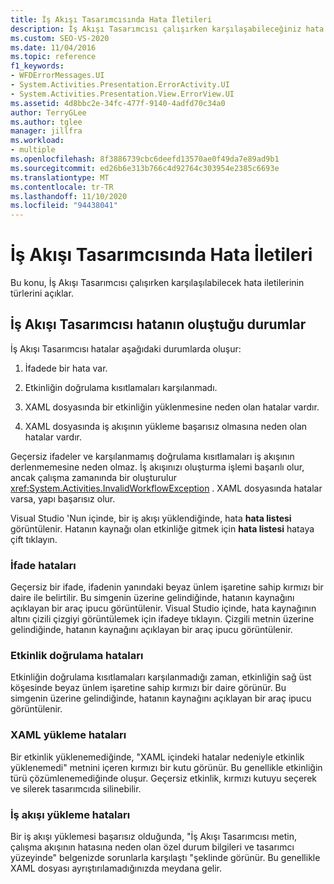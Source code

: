```yaml
---
title: İş Akışı Tasarımcısında Hata İletileri
description: İş Akışı Tasarımcısı çalışırken karşılaşabileceğiniz hata iletilerinin türleri hakkında bilgi edinin.
ms.custom: SEO-VS-2020
ms.date: 11/04/2016
ms.topic: reference
f1_keywords:
- WFDErrorMessages.UI
- System.Activities.Presentation.ErrorActivity.UI
- System.Activities.Presentation.View.ErrorView.UI
ms.assetid: 4d8bbc2e-34fc-477f-9140-4adfd70c34a0
author: TerryGLee
ms.author: tglee
manager: jillfra
ms.workload:
- multiple
ms.openlocfilehash: 8f3886739cbc6deefd13570ae0f49da7e89ad9b1
ms.sourcegitcommit: ed26b6e313b766c4d92764c303954e2385c6693e
ms.translationtype: MT
ms.contentlocale: tr-TR
ms.lasthandoff: 11/10/2020
ms.locfileid: "94438041"
---
```

# <a name="error-messages-in-workflow-designer"></a>İş Akışı Tasarımcısında Hata İletileri

Bu konu, İş Akışı Tasarımcısı çalışırken karşılaşılabilecek hata iletilerinin türlerini açıklar.

## <a name="situations-in-which-errors-in-the-workflow-designer-occur"></a>İş Akışı Tasarımcısı hatanın oluştuğu durumlar

İş Akışı Tasarımcısı hatalar aşağıdaki durumlarda oluşur:

1. İfadede bir hata var.

2. Etkinliğin doğrulama kısıtlamaları karşılanmadı.

3. XAML dosyasında bir etkinliğin yüklenmesine neden olan hatalar vardır.

4. XAML dosyasında iş akışının yükleme başarısız olmasına neden olan hatalar vardır.

Geçersiz ifadeler ve karşılanmamış doğrulama kısıtlamaları iş akışının derlenmemesine neden olmaz. İş akışınızı oluşturma işlemi başarılı olur, ancak çalışma zamanında bir oluşturulur <xref:System.Activities.InvalidWorkflowException> . XAML dosyasında hatalar varsa, yapı başarısız olur.

Visual Studio 'Nun içinde, bir iş akışı yüklendiğinde, hata **hata listesi** görüntülenir. Hatanın kaynağı olan etkinliğe gitmek için **hata listesi** hataya çift tıklayın.

### <a name="expression-errors"></a>İfade hataları
 Geçersiz bir ifade, ifadenin yanındaki beyaz ünlem işaretine sahip kırmızı bir daire ile belirtilir. Bu simgenin üzerine gelindiğinde, hatanın kaynağını açıklayan bir araç ipucu görüntülenir. Visual Studio içinde, hata kaynağının altını çizili çizgiyi görüntülemek için ifadeye tıklayın. Çizgili metnin üzerine gelindiğinde, hatanın kaynağını açıklayan bir araç ipucu görüntülenir.

### <a name="activity-validation-errors"></a>Etkinlik doğrulama hataları
 Etkinliğin doğrulama kısıtlamaları karşılanmadığı zaman, etkinliğin sağ üst köşesinde beyaz ünlem işaretine sahip kırmızı bir daire görünür. Bu simgenin üzerine gelindiğinde, hatanın kaynağını açıklayan bir araç ipucu görüntülenir.

### <a name="xaml-load-errors"></a>XAML yükleme hataları
 Bir etkinlik yüklenemediğinde, "XAML içindeki hatalar nedeniyle etkinlik yüklenemedi" metnini içeren kırmızı bir kutu görünür. Bu genellikle etkinliğin türü çözümlenemediğinde oluşur. Geçersiz etkinlik, kırmızı kutuyu seçerek ve silerek tasarımcıda silinebilir.

### <a name="workflow-load-errors"></a>İş akışı yükleme hataları
 Bir iş akışı yüklemesi başarısız olduğunda, "İş Akışı Tasarımcısı metin, çalışma akışının hatasına neden olan özel durum bilgileri ve tasarımcı yüzeyinde" belgenizde sorunlarla karşılaştı "şeklinde görünür. Bu genellikle XAML dosyası ayrıştırılamadığınızda meydana gelir.
